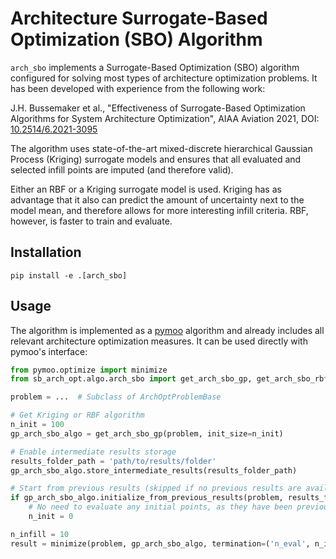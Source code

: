 # Architecture Surrogate-Based Optimization (SBO) Algorithm

`arch_sbo` implements a Surrogate-Based Optimization (SBO) algorithm configured for solving most types of architecture
optimization problems. It has been developed with experience from the following work:

J.H. Bussemaker et al., "Effectiveness of Surrogate-Based Optimization Algorithms for System Architecture Optimization",
AIAA Aviation 2021, DOI: [10.2514/6.2021-3095](https://arc.aiaa.org/doi/10.2514/6.2021-3095)

The algorithm uses state-of-the-art mixed-discrete hierarchical Gaussian Process (Kriging) surrogate models and ensures
that all evaluated and selected infill points are imputed (and therefore valid).

Either an RBF or a Kriging surrogate model is used. Kriging has as advantage that it also can predict the amount of
uncertainty next to the model mean, and therefore allows for more interesting infill criteria. RBF, however, is faster
to train and evaluate.

## Installation

```
pip install -e .[arch_sbo]
```

## Usage

The algorithm is implemented as a [pymoo](https://pymoo.org/) algorithm and already includes all relevant architecture
optimization measures. It can be used directly with pymoo's interface:

```python
from pymoo.optimize import minimize
from sb_arch_opt.algo.arch_sbo import get_arch_sbo_gp, get_arch_sbo_rbf

problem = ...  # Subclass of ArchOptProblemBase

# Get Kriging or RBF algorithm
n_init = 100
gp_arch_sbo_algo = get_arch_sbo_gp(problem, init_size=n_init)

# Enable intermediate results storage
results_folder_path = 'path/to/results/folder'
gp_arch_sbo_algo.store_intermediate_results(results_folder_path)

# Start from previous results (skipped if no previous results are available)
if gp_arch_sbo_algo.initialize_from_previous_results(problem, results_folder_path):
    # No need to evaluate any initial points, as they have been previously evaluated
    n_init = 0

n_infill = 10
result = minimize(problem, gp_arch_sbo_algo, termination=('n_eval', n_init + n_infill))
```
